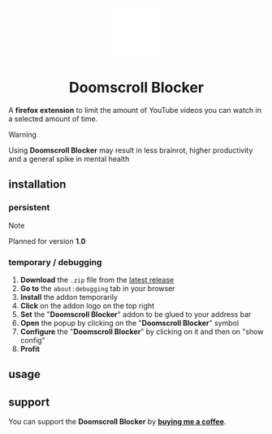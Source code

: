<div align="center">
    <img src="./logo.png">
    <h1>Doomscroll Blocker</h1>
</div>

A **firefox extension** to limit the amount of YouTube videos you can watch in a selected amount of time.

> [!WARNING]
> Using **Doomscroll Blocker** may result in less brainrot, higher productivity and a general spike in mental health

## installation

### persistent

> [!NOTE]
> Planned for version **1.0**

### temporary / debugging

1. **Download** the `.zip` file from the [latest release](https://github.com/Tch1b0/doomscroll-blocker/releases)
1. **Go to** the `about:debugging` tab in your browser
1. **Install** the addon temporarily
1. **Click** on the addon logo on the top right
1. **Set** the "**Doomscroll Blocker**" addon to be glued to your address bar
1. **Open** the popup by clicking on the "**Doomscroll Blocker**" symbol
1. **Configure** the "**Doomscroll Blocker**" by clicking on it and then on "show config"
1. **Profit**

## usage

## support

You can support the **Doomscroll Blocker** by [**buying me a coffee**](https://buymeacoffee.com/tchibo).
